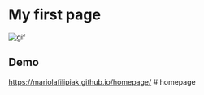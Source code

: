 # My first page
![gif](https://github.com/MariolaFilipiak/homepage/blob/main/images/gif.gif?raw=true)
## Demo
https://mariolafilipiak.github.io/homepage/
#   h o m e p a g e  
 